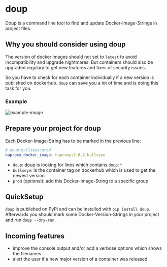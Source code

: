 # doup

Doup is a command line tool to find and update Docker-Image-Strings in project files.

## Why you should consider using doup

The version of docker images should not set to `latest` to avoid incompatibility and upgrade nightmares.
But containers should also be upgraded regulary to get new features and fixes of security issues.

So you have to check for each container individually if a new version is published on dockerhub.
`doup` can save you a lot of time and is doing this task for you.

### Example

![example-image](./docs/images/example_group_nextcloud.jpg)

## Prepare your project for doup

Each Docker-Image-String has to be marked in the previous line:

```yml
# doup:bullseye:prod
haproxy_docker_image: haproxy:2.6.2-bullseye
```

- `doup`: doup is looking for lines which contains `doup:*`
- `bullseye`: is the container tag on dockerhub which is used to get the newest version
- `prod` (optional): add this Docker-Image-String to a specific group

## QuickSetup

`doup` is published on PyPi and can be installed with `pip install doup`.
Afterwards you should mark some Docker-Version-Strings in your project and run `doup --dry-run`.

## Incoming features

- improve the console output and/or add a verbose options which shows the filenames
- alert the user if a new major version of a container was released
